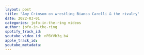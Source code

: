 ```yaml
---
layout: post
title: "Amy Crimsom on wrestling Bianca Carelli & the rivalry"
date: 2022-03-01
categories: jofo-in-the-ring videos
author: jofo-in-the-ring
spotify_track_id: 
youtube_video_id: nPBYVh3q_b4
apple_track_id: 
youtube_metadata: 
---
```

